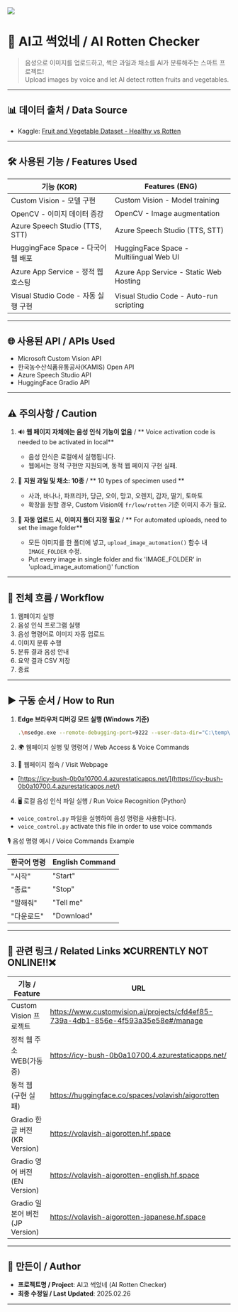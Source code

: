 <img src="https://capsule-render.vercel.app/api?type=waving&color=BDBDC8&height=150&section=header" />

# 🍎 AI고 썩었네 / AI Rotten Checker

> 음성으로 이미지를 업로드하고, 썩은 과일과 채소를 AI가 분류해주는 스마트 프로젝트!  
> Upload images by voice and let AI detect rotten fruits and vegetables.

---

## 📊 데이터 출처 / Data Source

- Kaggle: [Fruit and Vegetable Dataset - Healthy vs Rotten](https://www.kaggle.com/datasets/muhammad0subhan/fruit-and-vegetable-disease-healthy-vs-rotten)

---

## 🛠️ 사용된 기능 / Features Used

| 기능 (KOR)                          | Features (ENG)                          |
| ----------------------------------- | --------------------------------------- |
| Custom Vision - 모델 구현           | Custom Vision - Model training          |
| OpenCV - 이미지 데이터 증강         | OpenCV - Image augmentation             |
| Azure Speech Studio (TTS, STT)      | Azure Speech Studio (TTS, STT)          |
| HuggingFace Space - 다국어 웹 배포  | HuggingFace Space - Multilingual Web UI |
| Azure App Service - 정적 웹 호스팅  | Azure App Service - Static Web Hosting  |
| Visual Studio Code - 자동 실행 구현 | Visual Studio Code - Auto-run scripting |

---

## 🌐 사용된 API / APIs Used

- Microsoft Custom Vision API
- 한국농수산식품유통공사(KAMIS) Open API
- Azure Speech Studio API
- HuggingFace Gradio API

---

## ⚠️ 주의사항 / Caution

1. 🔊 **웹 페이지 자체에는 음성 인식 기능이 없음** / ** Voice activation code is needed to be activated in local**

   - 음성 인식은 로컬에서 실행됩니다.
   - 웹에서는 정적 구현만 지원되며, 동적 웹 페이지 구현 실패.

2. 🍓 **지원 과일 및 채소: 10종** / ** 10 types of specimen used **

   - 사과, 바나나, 파프리카, 당근, 오이, 망고, 오렌지, 감자, 딸기, 토마토
   - 확장을 원할 경우, Custom Vision에 `fr/low/rotten` 기준 이미지 추가 필요.

3. 📁 **자동 업로드 시, 이미지 폴더 지정 필요** / ** For automated uploads, need to set the image folder**
   - 모든 이미지를 한 폴더에 넣고, `upload_image_automation()` 함수 내 `IMAGE_FOLDER` 수정.
   - Put every image in single folder and fix 'IMAGE_FOLDER' in 'upload_image_automation()' function
---

## 🔁 전체 흐름 / Workflow

1. 웹페이지 실행
2. 음성 인식 프로그램 실행
3. 음성 명령어로 이미지 자동 업로드
4. 이미지 분류 수행
5. 분류 결과 음성 안내
6. 요약 결과 CSV 저장
7. 종료

---

## ▶️ 구동 순서 / How to Run

1. **Edge 브라우저 디버깅 모드 실행 (Windows 기준)**

   ```bash
   .\msedge.exe --remote-debugging-port=9222 --user-data-dir="C:\temp\edge_debug_profile"

   ```

2. 🌍 웹페이지 실행 및 명령어 / Web Access & Voice Commands

3. 🔗 웹페이지 접속 / Visit Webpage

- [https://icy-bush-0b0a10700.4.azurestaticapps.net/](https://icy-bush-0b0a10700.4.azurestaticapps.net/)

4.  🖥️ 로컬 음성 인식 파일 실행 / Run Voice Recognition (Python)

- `voice_control.py` 파일을 실행하여 음성 명령을 사용합니다.
- `voice_control.py` activate this file in order to use voice commands

🎙️ 음성 명령 예시 / Voice Commands Example

| 한국어 명령 | English Command |
| ----------- | --------------- |
| "시작"      | "Start"         |
| "종료"      | "Stop"          |
| "말해줘"    | "Tell me"       |
| "다운로드"  | "Download"      |

---

## 📎 관련 링크 / Related Links ❌CURRENTLY NOT ONLINE!!❌

| 기능 / Feature                  | URL                                                                               |
| ------------------------------- | --------------------------------------------------------------------------------- |
| Custom Vision 프로젝트          | https://www.customvision.ai/projects/cfd4ef85-739a-4db1-856e-4f593a35e58e#/manage |
| 정적 웹 주소 WEB(가동 중)       | https://icy-bush-0b0a10700.4.azurestaticapps.net/                                 |
| 동적 웹 (구현 실패)             | https://huggingface.co/spaces/volavish/aigorotten                                 |
| Gradio 한글 버전 (KR Version)   | https://volavish-aigorotten.hf.space                                              |
| Gradio 영어 버전 (EN Version)   | https://volavish-aigorotten-english.hf.space                                      |
| Gradio 일본어 버전 (JP Version) | https://volavish-aigorotten-japanese.hf.space                                     |

---

## 🧠 만든이 / Author

- **프로젝트명 / Project**: AI고 썩었네 (AI Rotten Checker)
- **최종 수정일 / Last Updated**: 2025.02.26

---
